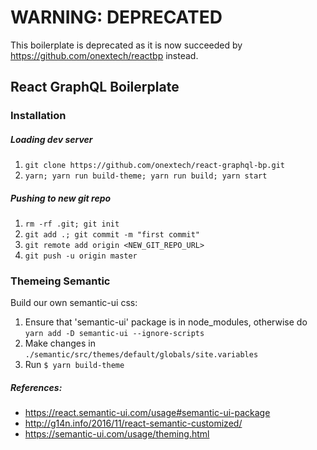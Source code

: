 # WARNING: DEPRECATED
This boilerplate is deprecated as it is now succeeded by https://github.com/onextech/reactbp instead.

## React GraphQL Boilerplate 

### Installation
##### Loading dev server
1. `git clone https://github.com/onextech/react-graphql-bp.git`
2. `yarn; yarn run build-theme; yarn run build; yarn start`

##### Pushing to new git repo
1. `rm -rf .git; git init`
2. `git add .; git commit -m "first commit"`
3. `git remote add origin <NEW_GIT_REPO_URL>`
4. `git push -u origin master`

### Themeing Semantic
Build our own semantic-ui css:
1. Ensure that 'semantic-ui' package is in node_modules, otherwise do `yarn add -D semantic-ui --ignore-scripts`
2. Make changes in `./semantic/src/themes/default/globals/site.variables`
2. Run `$ yarn build-theme`

##### References:
- https://react.semantic-ui.com/usage#semantic-ui-package
- http://g14n.info/2016/11/react-semantic-customized/
- https://semantic-ui.com/usage/theming.html
